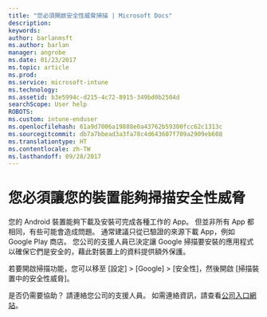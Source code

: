 ```yaml
---
title: "您必須開啟安全性威脅掃描 | Microsoft Docs"
description: 
keywords: 
author: barlanmsft
ms.author: barlan
manager: angrobe
ms.date: 01/23/2017
ms.topic: article
ms.prod: 
ms.service: microsoft-intune
ms.technology: 
ms.assetid: b3e5994c-d215-4c72-8915-349bd0b2504d
searchScope: User help
ROBOTS: 
ms.custom: intune-enduser
ms.openlocfilehash: 61a9d7006a19888e0a43762b59300fcc62c1313c
ms.sourcegitcommit: db7a7bbead3a3fa78c4d643607f709a2909eb608
ms.translationtype: HT
ms.contentlocale: zh-TW
ms.lasthandoff: 09/28/2017
---
```

# <a name="you-need-to-make-your-device-able-to-scan-for-security-threats"></a>您必須讓您的裝置能夠掃描安全性威脅

您的 Android 裝置能夠下載及安裝可完成各種工作的 App。 但並非所有 App 都相同，有些可能會造成問題。 通常建議只從已驗證的來源下載 App，例如 Google Play 商店。 您公司的支援人員已決定讓 Google 掃描要安裝的應用程式以確保它們是安全的，藉此對裝置上的資料提供額外保護。

若要開啟掃描功能，您可以移至 [設定] > [Google] > [安全性]，然後開啟 [掃描裝置中的安全性威脅]。

是否仍需要協助？ 請連絡您公司的支援人員。 如需連絡資訊，請查看[公司入口網站](https://portal.manage.microsoft.com)。

